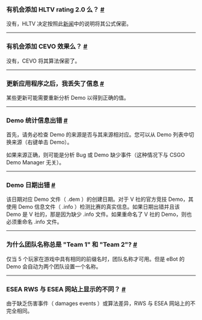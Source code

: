 <a class="anchor" id="hltv-rating"></a>

### 有机会添加 HLTV rating 2.0 么？ [#](/docs/analyze#hltv-rating)

没有，HLTV 决定按照此[新闻](https://www.hltv.org/news/20695/introducing-rating-20)中的说明将其公式保密。

---

<a class="anchor" id="cevo-efficacy"></a>

### 有机会添加 CEVO 效果么？ [#](/docs/analyze#cevo-efficacy)

没有，CEVO 将其算法保密了。

---

<a class="anchor" id="missing-data"></a>

### 更新应用程序之后，我丢失了信息 [#](/docs/analyze#missing-data)

某些更新可能需要重新分析 Demo 以得到正确的值。

---

<a class="anchor" id="wrong-stats"></a>

### Demo 统计信息出错 [#](/docs/analyze#wrong-stats)

首先，请务必检查 Demo 的来源是否与其来源相对应。您可以从 Demo 列表中切换来源（右键单击 Demo）。

如果来源正确，则可能是分析 Bug 或 Demo 缺少事件（这种情况下与 CSGO Demo Manager 无关）。

---

<a class="anchor" id="wrong-date"></a>

### Demo 日期出错 [#](/docs/analyze#wrong-date)

该日期对应 Demo 文件（ .dem ）的创建日期。对于 V 社的官方竞技 Demo，其使用 Demo 信息文件（ .info ）检测比赛的真实信息。如果日期出错并且该 Demo 是 V 社的，那是因为缺少 .info 文件。如果重命名了 V 社的 Demo，则也必须重命名 .info 文件。

---

<a class="anchor" id="teams-names"></a>

### 为什么团队名称总是 "Team 1" 和 "Team 2"? [#](/docs/analyze#teams-names)

仅当 5 个玩家在游戏中具有相同的前缀名时，团队名称才可用。但是 eBot 的 Demo 会自动为两个团队设置一个名称。

---

<a class="anchor" id="esea-rws"></a>

### ESEA RWS 与 ESEA 网站上显示的不同？ [#](/docs/analyze#esea-rws)

由于缺乏伤害事件（ damages events ）或算法差异，RWS 与 ESEA 网站上的不完全相同。
